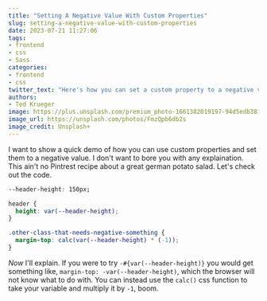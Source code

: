 ```yaml
---
title: "Setting A Negative Value With Custom Properties"
slug: setting-a-negative-value-with-custom-properties
date: 2023-07-21 11:27:06
tags: 
- frontend
- css
- Sass
categories:
- frontend
- css
twitter_text: "Here's how you can set a custom property to a negative value using the calc() css function."
authors: 
- Ted Krueger
image: https://plus.unsplash.com/premium_photo-1661382019197-94d5edb38186?ixlib=rb-4.0.3&ixid=M3wxMjA3fDB8MHxwaG90by1wYWdlfHx8fGVufDB8fHx8fA%3D%3D&auto=format&fit=crop&w=1772&q=80
image_url: https://unsplash.com/photos/FmzQpb6db2s
image_credit: Unsplash+
---
```


I want to show a quick demo of how you can use custom properties and set them to a negative value. I don't want to bore you with any explaination. This ain't no Pintrest recipe about a great german potato salad. Let's check out the code.

```css
--header-height: 150px;

header {
  height: var(--header-height);
}

.other-class-that-needs-negative-something {
  margin-top: calc(var(--header-height) * (-1));
}
```

_Now_ I'll explain. If you were to try `-#{var(--header-height)}` you would get something like, `margin-top: -var(--header-height)`, which the browser will not know what to do with. You can instead use the `calc()` css function to take your variable and multiply it by `-1`, boom. 

